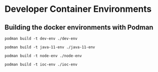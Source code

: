 # Developer Container Environments


## Building the docker environments with Podman

```script
podman build -t dev-env ./dev-env
```

```script
podman build -t java-11-env ./java-11-env
```

```script
podman build -t node-env ./node-env
```

```script
podman build -t ioc-env ./ioc-env
```
